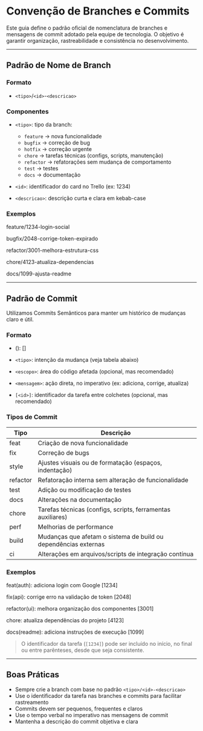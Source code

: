 # Convenção de Branches e Commits

Este guia define o padrão oficial de nomenclatura de branches e mensagens de commit adotado pela equipe de tecnologia. O objetivo é garantir organização, rastreabilidade e consistência no desenvolvimento.

---

## Padrão de Nome de Branch

### Formato

- `<tipo>`/`<id>`-`<descricao>`

### Componentes

- `<tipo>`: tipo da branch:
  - `feature` → nova funcionalidade
  - `bugfix` → correção de bug
  - `hotfix` → correção urgente
  - `chore` → tarefas técnicas (configs, scripts, manutenção)
  - `refactor` → refatorações sem mudança de comportamento
  - `test` → testes
  - `docs` → documentação

- `<id>`: identificador do card no Trello (ex: 1234)

- `<descricao>`: descrição curta e clara em kebab-case

### Exemplos

feature/1234-login-social

bugfix/2048-corrige-token-expirado

refactor/3001-melhora-estrutura-css

chore/4123-atualiza-dependencias

docs/1099-ajusta-readme

---

## Padrão de Commit

Utilizamos Commits Semânticos para manter um histórico de mudanças claro e útil.

### Formato

- <tipo>(<escopo>):<mensagem no imperativo> [<id>]

- `<tipo>`: intenção da mudança (veja tabela abaixo)
- `<escopo>`: área do código afetada (opcional, mas recomendado)
- `<mensagem>`: ação direta, no imperativo (ex: adiciona, corrige, atualiza)
- `[<id>]`: identificador da tarefa entre colchetes (opcional, mas recomendado)

### Tipos de Commit

| Tipo     | Descrição                                                |
| -------- | ------------------------------------------------------- |
| feat     | Criação de nova funcionalidade                           |
| fix      | Correção de bugs                                        |
| style    | Ajustes visuais ou de formatação (espaços, indentação)  |
| refactor | Refatoração interna sem alteração de funcionalidade     |
| test     | Adição ou modificação de testes                          |
| docs     | Alterações na documentação                               |
| chore    | Tarefas técnicas (configs, scripts, ferramentas auxiliares) |
| perf     | Melhorias de performance                                 |
| build    | Mudanças que afetam o sistema de build ou dependências externas |
| ci       | Alterações em arquivos/scripts de integração contínua   |

### Exemplos

feat(auth): adiciona login com Google [1234]

fix(api): corrige erro na validação de token [2048]

refactor(ui): melhora organização dos componentes [3001]

chore: atualiza dependências do projeto [4123]

docs(readme): adiciona instruções de execução [1099]

> O identificador da tarefa (`[1234]`) pode ser incluído no início, no final ou entre parênteses, desde que seja consistente.

---

## Boas Práticas

- Sempre crie a branch com base no padrão `<tipo>/<id>-<descricao>`
- Use o identificador da tarefa nas branches e commits para facilitar rastreamento
- Commits devem ser pequenos, frequentes e claros
- Use o tempo verbal no imperativo nas mensagens de commit
- Mantenha a descrição do commit objetiva e clara
